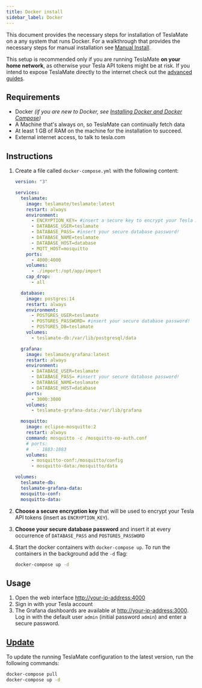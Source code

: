 ```yaml
---
title: Docker install
sidebar_label: Docker
---
```


This document provides the necessary steps for installation of TeslaMate on a any system that runs Docker. For a walkthrough that provides the necessary steps for manual installation see [Manual Install](debian.md).

This setup is recommended only if you are running TeslaMate **on your home network**, as otherwise your Tesla API tokens might be at risk. If you intend to expose TeslaMate directly to the internet check out the [advanced guides](../guides/traefik.md).

## Requirements

- Docker _(if you are new to Docker, see [Installing Docker and Docker Compose](https://dev.to/rohansawant/installing-docker-and-docker-compose-on-the-raspberry-pi-in-5-simple-steps-3mgl))_
- A Machine that's always on, so TeslaMate can continually fetch data
- At least 1 GB of RAM on the machine for the installation to succeed.
- External internet access, to talk to tesla.com

## Instructions

1. Create a file called `docker-compose.yml` with the following content:

   ```yml title="docker-compose.yml"
   version: "3"

   services:
     teslamate:
       image: teslamate/teslamate:latest
       restart: always
       environment:
         - ENCRYPTION_KEY= #insert a secure key to encrypt your Tesla API tokens
         - DATABASE_USER=teslamate
         - DATABASE_PASS= #insert your secure database password!
         - DATABASE_NAME=teslamate
         - DATABASE_HOST=database
         - MQTT_HOST=mosquitto
       ports:
         - 4000:4000
       volumes:
         - ./import:/opt/app/import
       cap_drop:
         - all

     database:
       image: postgres:14
       restart: always
       environment:
         - POSTGRES_USER=teslamate
         - POSTGRES_PASSWORD= #insert your secure database password!
         - POSTGRES_DB=teslamate
       volumes:
         - teslamate-db:/var/lib/postgresql/data

     grafana:
       image: teslamate/grafana:latest
       restart: always
       environment:
         - DATABASE_USER=teslamate
         - DATABASE_PASS= #insert your secure database password!
         - DATABASE_NAME=teslamate
         - DATABASE_HOST=database
       ports:
         - 3000:3000
       volumes:
         - teslamate-grafana-data:/var/lib/grafana

     mosquitto:
       image: eclipse-mosquitto:2
       restart: always
       command: mosquitto -c /mosquitto-no-auth.conf
       # ports:
       #   - 1883:1883
       volumes:
         - mosquitto-conf:/mosquitto/config
         - mosquitto-data:/mosquitto/data

   volumes:
     teslamate-db:
     teslamate-grafana-data:
     mosquitto-conf:
     mosquitto-data:
   ```

2. **Choose a secure encryption key** that will be used to encrypt your Tesla API tokens (insert as `ENCRYPTION_KEY`).
3. **Choose your secure database password** and insert it at every occurrence of `DATABASE_PASS` and `POSTGRES_PASSWORD`
4. Start the docker containers with `docker-compose up`. To run the containers in the background add the `-d` flag:

   ```bash
   docker-compose up -d
   ```

## Usage

1. Open the web interface [http://your-ip-address:4000](http://localhost:4000)
2. Sign in with your Tesla account
3. The Grafana dashboards are available at [http://your-ip-address:3000](http://localhost:3000). Log in with the default user `admin` (initial password `admin`) and enter a secure password.

## [Update](../upgrading.mdx)

To update the running TeslaMate configuration to the latest version, run the following commands:

```bash
docker-compose pull
docker-compose up -d
```
